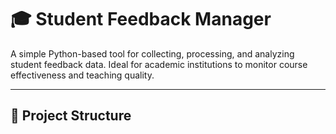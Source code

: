 # 🎓 Student Feedback Manager

A simple Python-based tool for collecting, processing, and analyzing student feedback data. Ideal for academic institutions to monitor course effectiveness and teaching quality.

---

## 📂 Project Structure
